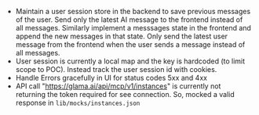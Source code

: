 - Maintain a user session store in the backend to save previous messages of the user. Send only the latest AI message to the frontend instead of all messages. Similarly implement a messsages state in the frontend and append the new messages in that state. Only send the latest user message from the frontend when the user sends a message instead of all messages.
- User session is currently a local map and the key is hardcoded (to limit scope to POC). Instead track the user session id with cookies.
- Handle Errors gracefully in UI for status codes 5xx and 4xx
- API call "https://glama.ai/api/mcp/v1/instances" is currently not returning the token required for see connection. So, mocked a valid response in `lib/mocks/instances.json`
